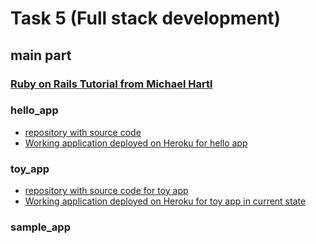 # Task 5 (Full stack development)
## main part
### [Ruby on Rails Tutorial from Michael Hartl](https://www.railstutorial.org/book)
### hello_app 

- [repository with source code ](https://github.com/m-vv/railsTut4ed_hello_app)
- [Working application deployed on Heroku for hello app](https://ancient-garden-55641.herokuapp.com/)

### toy_app
- [repository with source code for toy app ](https://github.com/m-vv/railsTut4ed_toy_app)
- [Working application deployed on Heroku for toy app in current state](https://murmuring-hollows-11978.herokuapp.com/)


### sample_app



